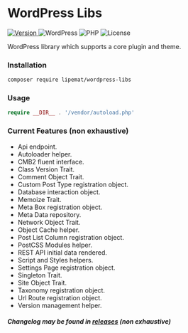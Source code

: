 # WordPress Libs

<p>
  <a href="https://github.com/lipemat/wordpress-libs/releases/latest">
    <img alt="Version" src="https://img.shields.io/packagist/v/lipemat/wordpress-libs.svg?label=version" />
  </a>
  <img alt="WordPress" src="https://img.shields.io/badge/wordpress->=6.3.0-green.svg">
  <img alt="PHP" src="https://img.shields.io/packagist/php-v/lipemat/wordpress-libs.svg?color=brown" />
  <img alt="License" src="https://img.shields.io/packagist/l/lipemat/wordpress-libs.svg">
</p>

WordPress library which supports a core plugin and theme.

### Installation
``` sh 
composer require lipemat/wordpress-libs
```
### Usage

``` php
require __DIR__ . '/vendor/autoload.php'
```

### Current Features (non exhaustive)
* Api endpoint.
* Autoloader helper.
* CMB2 fluent interface.
* Class Version Trait.
* Comment Object Trait.
* Custom Post Type registration object.
* Database interaction object.
* Memoize Trait.
* Meta Box registration object.
* Meta Data repository.
* Network Object Trait.
* Object Cache helper.
* Post List Column registration object.
* PostCSS Modules helper.
* REST API initial data rendered.  
* Script and Styles helpers.
* Settings Page registration object.
* Singleton Trait.
* Site Object Trait.
* Taxonomy registration object.
* Url Route registration object.
* Version management helper.


##### Changelog may be found in [releases](https://github.com/lipemat/wordpress-libs/releases) (non exhaustive)
